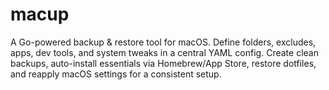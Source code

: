 # macup
A Go-powered backup &amp; restore tool for macOS. Define folders, excludes, apps, dev tools, and system tweaks in a central YAML config. Create clean backups, auto-install essentials via Homebrew/App Store, restore dotfiles, and reapply macOS settings for a consistent setup.
